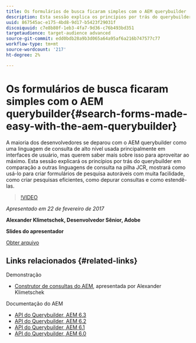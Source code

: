 ```yaml
---
title: Os formulários de busca ficaram simples com o AEM querybuilder
description: Esta sessão explica os princípios por trás do querybuilder em comparação a outras linguagens de consulta na pilha JCR. Ele mostra como usá-lo para criar formulários de pesquisa para criação fácil, como criar pesquisas eficientes, como depurar consultas e como estendê-las.
uuid: 867545ac-e175-4bd8-9d17-b5423f29031f
discoiquuid: c7e8b80f-1eb3-4fa7-9d36-c76b493bd351
targetaudience: target-audience advanced
source-git-commit: edd0bdb28a9b3d065a64a95af6a216b747577c77
workflow-type: tm+mt
source-wordcount: '217'
ht-degree: 2%

---
```


# Os formulários de busca ficaram simples com o AEM querybuilder{#search-forms-made-easy-with-the-aem-querybuilder}

A maioria dos desenvolvedores se deparou com o AEM querybuilder como uma linguagem de consulta de alto nível usada principalmente em interfaces de usuário, mas querem saber mais sobre isso para aproveitar ao máximo. Esta sessão explicará os princípios por trás do querybuilder em comparação a outras linguagens de consulta na pilha JCR, mostrará como usá-lo para criar formulários de pesquisa autoráveis com muita facilidade, como criar pesquisas eficientes, como depurar consultas e como estendê-las.

>[!VIDEO](https://video.tv.adobe.com/v/19139/?quality=9)

*Apresentado em 22 de fevereiro de 2017*

**Alexander Klimetschek, Desenvolvedor Sênior, Adobe**

**Slides do apresentador**

[Obter arquivo](assets/aem-gems-querybuilder-2017.pdf)

## Links relacionados {#related-links}

Demonstração

* [Construtor de consultas do AEM](https://www.youtube.com/watch?v=yR9mcp9_MtY&amp;list=PLHMjqSjX2bE7zaDKZ7KD-tuqVXooiKave), apresentada por Alexander Klimetschek

Documentação do AEM

* [API do Querybuilder, AEM 6.3](https://docs.adobe.com/docs/en/aem/6-3/develop/search/querybuilder-api.html)
* [API do Querybuilder, AEM 6.2](https://docs.adobe.com/docs/ko/aem/6-2/develop/search/querybuilder-api.html)
* [API do Querybuilder, AEM 6.1](https://docs.adobe.com/docs/ko/aem/6-1/develop/search/querybuilder-api.html)
* [API do Querybuilder, AEM 6.0](https://docs.adobe.com/docs/ko/aem/6-0/develop/search/querybuilder-api.html)

<!--
[Get back to the Overview](https://helpx.adobe.com/experience-manager/kt/eseminars/gems/aem-index.html)
-->
